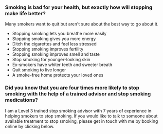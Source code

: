 

### Smoking is bad for your health, but exactly how will stopping make life better?

Many smokers want to quit but aren't sure about the best way to go about it.

* Stopping smoking lets you breathe more easily
* Stopping smoking gives you more energy
* Ditch the cigarettes and feel less stressed
* Stopping smoking improves fertility
* Stopping smoking improves smell and taste
* Stop smoking for younger-looking skin
* Ex-smokers have whiter teeth and sweeter breath
* Quit smoking to live longer
* A smoke-free home protects your loved ones

### Did you know that you are four times more likely to stop smoking with the help of a trained advisor and stop smoking medications?

I am a Level 3 trained stop smoking advisor with 7 years of experience in helping smokers to stop smoking. If you would like to talk to someone about available treatment to stop smoking, please get in touch with me by booking online by clicking below.


